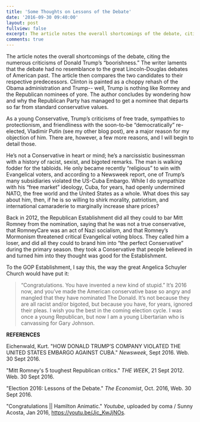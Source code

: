```yaml
---
title: 'Some Thoughts on Lessons of the Debate'
date: '2016-09-30 09:40:00'
layout: post
fullview: false 
excerpt: The article notes the overall shortcomings of the debate, citing the numerous criticisms of Donald Trump’s “boorishness.”
comments: true 
---
```

The article notes the overall shortcomings of the debate, citing the numerous criticisms of Donald Trump’s “boorishness.” The writer laments that the debate had no resemblance to the great Lincoln-Douglas debates of American past. The article then compares the two candidates to their respective predecessors. Clinton is painted as a choppy rehash of the Obama administration and Trump-- well, Trump is nothing like Romney and the Republican nominees of yore. The author concludes by wondering how and why the Republican Party has managed to get a nominee that departs so far from standard conservative values. 

As a young Conservative, Trump’s criticisms of free trade, sympathies to protectionism, and friendliness with the soon-to-be “democratically” re-elected, Vladimir Putin (see my other blog post), are a major reason for my objection of him. There are, however, a few more reasons, and I will begin to detail those. 

He’s not a Conservative in heart or mind; he’s a narcissistic businessman with a history of racist, sexist, and bigoted remarks. The man is walking fodder for the tabloids. He only became recently “religious” to win with Evangelical voters, and according to a Newsweek report, one of Trump’s many subsidiaries violated the US-Cuba Embargo. While I do sympathize with his “free market” ideology, Cuba, for years, had openly undermined NATO, the free world and the United States as a whole. What does this say about him, then, if he is so willing to shirk morality, patriotism, and international camaraderie to marginally increase share prices? 

Back in 2012, the Republican Establishment did all they could to bar Mitt Romney from the nomination, saying that he was not a true conservative, that RomneyCare was an act of Nazi socialism, and that Romney’s Mormonism threatened critical Evangelical voting blocs. They called him a loser, and did all they could to brand him into “the perfect Conservative” during the primary season. they took a Conservative that people believed in and turned him into they thought was good for the Establishment.  

To the GOP Establishment, I say this, the way the great Angelica Schuyler Church would have put it: 

>“Congratulations. You have invented a new kind of stupid.” It’s 2016 now, and you’ve made the American conservative base so angry and mangled that they have nominated The Donald. It’s not because they are all racist and/or bigoted, but because you have, for years, ignored their pleas. I wish you the best in the coming election cycle. I was once a young Republican, but now I am a young Libertarian who is canvassing for Gary Johnson.

**REFERENCES** 

Eichenwald, Kurt. "HOW DONALD TRUMP’S COMPANY VIOLATED THE UNITED STATES EMBARGO AGAINST CUBA." *Newsweek*, Sept 2016. Web. 30 Sept 2016. 

"Mitt Romney's 5 toughest Republican critics." *THE WEEK*, 21 Sept 2012. Web. 30 Sept 2016.

"Election 2016: Lessons of the Debate." *The Economist*, Oct. 2016, Web. 30 Sept 2016.   

"Congratulations || Hamilton Animatic." *Youtube*, uploaded by coma / Sunny Acosta, Jan 2016, https://youtu.be/Jic_KwJjNOs. 



